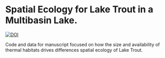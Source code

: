 
# Spatial Ecology for Lake Trout in a Multibasin Lake.

[![DOI](https://zenodo.org/badge/673510977.svg)](https://zenodo.org/badge/latestdoi/673510977)

Code and data for manuscript focused on how the size and availability of
thermal habitats drives differences spatial ecology of Lake Trout.
